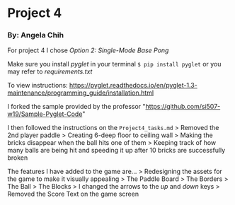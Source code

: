 # Project 4
### By: Angela Chih

For project 4 I chose *Option 2: Single-Mode Base Pong*

Make sure you install *pyglet* in your terminal `$ pip install pyglet` or you may refer to *requirements.txt*

To view instructions: https://pyglet.readthedocs.io/en/pyglet-1.3-maintenance/programming_guide/installation.html

I forked the sample provided by the professor "https://github.com/si507-w19/Sample-Pyglet-Code"

I then followed the instructions on the `Project4_tasks.md`
	> Removed the 2nd player paddle
	> Creating 6-deep floor to ceiling wall
	> Making the bricks disappear when the ball hits one of them
	> Keeping track of how many balls are being hit and speeding it up after 10 bricks are successfully broken

The features I have added to the game are... 
	> Redesigning the assets for the game to make it visually appealing
		> The Paddle Board
		> The Borders 
		> The Ball
		> The Blocks
	> I changed the arrows to the *up* and *down* keys
	> Removed the Score Text on the game screen
	
